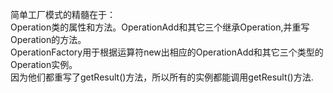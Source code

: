 简单工厂模式的精髓在于：  
Operation类的属性和方法。OperationAdd和其它三个继承Operation,并重写Operation的方法。    
OperationFactory用于根据运算符new出相应的OperationAdd和其它三个类型的Operation实例。  
因为他们都重写了getResult()方法，所以所有的实例都能调用getResult()方法.